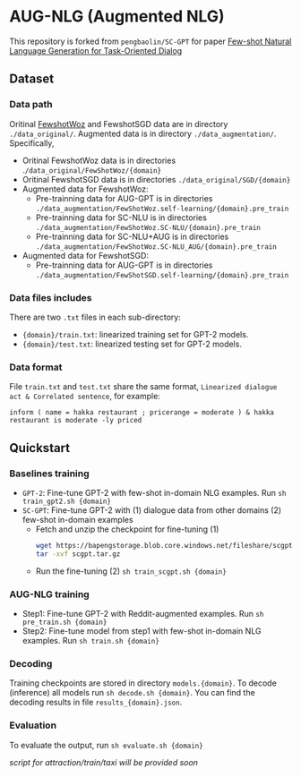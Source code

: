 # AUG-NLG (Augmented NLG)

This repository is forked from `pengbaolin/SC-GPT` for paper [Few-shot Natural Language Generation for Task-Oriented Dialog](https://arxiv.org/abs/2002.12328)


## Dataset

### Data path

Oritinal [FewshotWoz](https://arxiv.org/abs/2002.12328) and FewshotSGD data are in directory `./data_original/`. Augmented data is in directory `./data_augmentation/`. Specifically,

* Oritinal FewshotWoz data is in directories .`/data_original/FewShotWoz/{domain}`
* Oritinal FewshotSGD data is in directories `./data_original/SGD/{domain}`
* Augmented data for FewshotWoz:
  * Pre-trainning data for AUG-GPT is in directories `./data_augmentation/FewShotWoz.self-learning/{domain}.pre_train`
  * Pre-trainning data for SC-NLU is in directories `./data_augmentation/FewShotWoz.SC-NLU/{domain}.pre_train`
  * Pre-trainning data for SC-NLU+AUG is in directories `./data_augmentation/FewShotWoz.SC-NLU_AUG/{domain}.pre_train`
* Augmented data for FewshotSGD:
  * Pre-trainning data for AUG-GPT is in directories `./data_augmentation/FewShotSGD.self-learning/{domain}.pre_train`


### Data files includes

There are two `.txt` files in each sub-directory:
* <code>{domain}/train.txt</code>: linearized training set for GPT-2 models.
* <code>{domain}/test.txt</code>: linearized testing set for GPT-2 models.


### Data format

File `train.txt` and `test.txt` share the same format, `Linearized dialogue act & Correlated sentence`, for example:
```
inform ( name = hakka restaurant ; pricerange = moderate ) & hakka restaurant is moderate -ly priced
```

## Quickstart

### Baselines training
* `GPT-2`: Fine-tune GPT-2 with few-shot in-domain NLG examples. Run `sh train_gpt2.sh {domain}`
* `SC-GPT`: Fine-tune GPT-2 with (1) dialogue data from other domains (2) few-shot in-domain examples 
  - Fetch and unzip the checkpoint for fine-tuning (1)
    ```bash
    wget https://bapengstorage.blob.core.windows.net/fileshare/scgpt.tar.gz
    tar -xvf scgpt.tar.gz
    ```
  - Run the fine-tuning (2) `sh train_scgpt.sh {domain}`

### AUG-NLG training
* Step1: Fine-tune GPT-2 with Reddit-augmented examples. Run `sh pre_train.sh {domain}`
* Step2: Fine-tune model from step1 with few-shot in-domain NLG examples. Run `sh train.sh {domain}`

### Decoding
Training checkpoints are stored in directory `models.{domain}`. To decode (inference) all models run `sh decode.sh {domain}`. You can find the decoding results in file `results_{domain}.json`.

### Evaluation
To evaluate the output, run `sh evaluate.sh {domain}`

*script for attraction/train/taxi will be provided soon*

